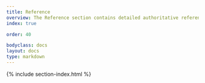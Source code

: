 ```yaml
---
title: Reference
overview: The Reference section contains detailed authoritative reference material such as command-line options, configuration options, and API calling parameters.
index: true

order: 40

bodyclass: docs
layout: docs
type: markdown
---
```


{% include section-index.html %}
